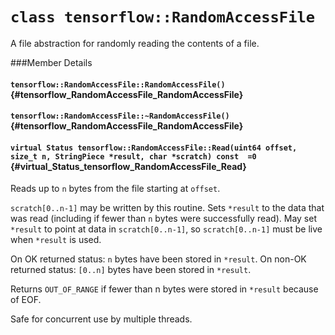 # `class tensorflow::RandomAccessFile`

A file abstraction for randomly reading the contents of a file.



###Member Details

#### `tensorflow::RandomAccessFile::RandomAccessFile()` {#tensorflow_RandomAccessFile_RandomAccessFile}





#### `tensorflow::RandomAccessFile::~RandomAccessFile()` {#tensorflow_RandomAccessFile_RandomAccessFile}





#### `virtual Status tensorflow::RandomAccessFile::Read(uint64 offset, size_t n, StringPiece *result, char *scratch) const  =0` {#virtual_Status_tensorflow_RandomAccessFile_Read}

Reads up to `n` bytes from the file starting at `offset`.

`scratch[0..n-1]` may be written by this routine. Sets `*result` to the data that was read (including if fewer than `n` bytes were successfully read). May set `*result` to point at data in `scratch[0..n-1]`, so `scratch[0..n-1]` must be live when `*result` is used.

On OK returned status: `n` bytes have been stored in `*result`. On non-OK returned status: `[0..n]` bytes have been stored in `*result`.

Returns `OUT_OF_RANGE` if fewer than n bytes were stored in `*result` because of EOF.

Safe for concurrent use by multiple threads.
